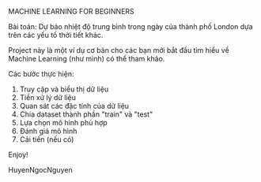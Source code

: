 MACHINE LEARNING FOR BEGINNERS

Bài toán: Dự báo nhiệt độ trung bình trong ngày của thành phố London dựa trên các yếu tố thời tiết khác.

Project này là một ví dụ cơ bản cho các bạn mới bắt đầu tìm hiểu về Machine Learning (như mình) có thể tham khảo.

Các bước thực hiện:
1. Truy cập và biểu thị dữ liệu
2. Tiền xử lý dữ liệu
3. Quan sát các đặc tính của dữ liệu
4. Chia dataset thành phần "train" và "test"
5. Lựa chọn mô hình phù hợp
6. Đánh giá mô hình
7. Cải tiến (nếu có)

Enjoy!

HuyenNgocNguyen
